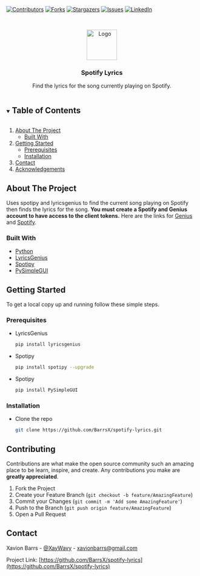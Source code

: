 <!--
*** Thanks for checking out the Best-README-Template. If you have a suggestion
*** that would make this better, please fork the repo and create a pull request
*** or simply open an issue with the tag "enhancement".
*** Thanks again! Now go create something AMAZING! :D
***
***
***
*** To avoid retyping too much info. Do a search and replace for the following:
*** github_username, repo_name, twitter_handle, email, project_title, project_description
-->



<!-- PROJECT SHIELDS -->
<!--
*** I'm using markdown "reference style" links for readability.
*** Reference links are enclosed in brackets [ ] instead of parentheses ( ).
*** See the bottom of this document for the declaration of the reference variables
*** for contributors-url, forks-url, etc. This is an optional, concise syntax you may use.
*** https://www.markdownguide.org/basic-syntax/#reference-style-links
-->
[![Contributors][contributors-shield]](https://github.com/BarrsX/spotify-lyrics/graphs/contributors)
[![Forks][forks-shield]](https://github.com/BarrsX/spotify-lyrics/network/members)
[![Stargazers][stars-shield]](https://github.com/BarrsX/spotify-lyrics/stargazers)
[![Issues][issues-shield]](https://github.com/BarrsX/spotify-lyrics/issues)
[![LinkedIn][linkedin-shield]](https://www.linkedin.com/in/xavionbarrs/)



<!-- PROJECT LOGO -->
<br />
<p align="center">
  <a href="https://github.com/BarrsX/spotify-lyrics">
    <img src="https://cdn.iconscout.com/icon/free/png-256/spotify-11-432546.png" alt="Logo" width="80" height="80">
  </a>

  <h3 align="center">Spotify Lyrics</h3>

  <p align="center">
    Find the lyrics for the song currently playing on Spotify.
    <br />
  </p>
</p>



<!-- TABLE OF CONTENTS -->
<details open="open">
  <summary><h2 style="display: inline-block">Table of Contents</h2></summary>
  <ol>
    <li>
      <a href="#about-the-project">About The Project</a>
      <ul>
        <li><a href="#built-with">Built With</a></li>
      </ul>
    </li>
    <li>
      <a href="#getting-started">Getting Started</a>
      <ul>
        <li><a href="#prerequisites">Prerequisites</a></li>
        <li><a href="#installation">Installation</a></li>
      </ul>
    </li>
    <li><a href="#contact">Contact</a></li>
    <li><a href="#acknowledgements">Acknowledgements</a></li>
  </ol>
</details>



<!-- ABOUT THE PROJECT -->
## About The Project

Uses spotipy and lyricsgenius to find the current song playing on Spotify then finds the lyrics for the song. **You must create a Spotify and Genius account to have access to the client tokens.** Here are the links for [Genius](https://genius.com/api-clients) and [Spotify](https://developer.spotify.com/dashboard/applications).


### Built With

* [Python](https://www.python.org/)
* [LyricsGenius](https://lyricsgenius.readthedocs.io/en/master/)
* [Spotipy](https://spotipy.readthedocs.io/en/2.16.1/)
* [PySimpleGUI](https://pysimplegui.readthedocs.io/en/latest/)



<!-- GETTING STARTED -->
## Getting Started

To get a local copy up and running follow these simple steps.

### Prerequisites

* LyricsGenius
  ```sh
  pip install lyricsgenius
  ```
* Spotipy
  ```sh
  pip install spotipy --upgrade
  ```
* Spotipy
  ```sh
  pip install PySimpleGUI
  ```

### Installation

* Clone the repo
   ```sh
   git clone https://github.com/BarrsX/spotify-lyrics.git
   ```


<!-- CONTRIBUTING -->
## Contributing

Contributions are what make the open source community such an amazing place to be learn, inspire, and create. Any contributions you make are **greatly appreciated**.

1. Fork the Project
2. Create your Feature Branch (`git checkout -b feature/AmazingFeature`)
3. Commit your Changes (`git commit -m 'Add some AmazingFeature'`)
4. Push to the Branch (`git push origin feature/AmazingFeature`)
5. Open a Pull Request



<!-- CONTACT -->
## Contact

Xavion Barrs - [@XayWavy](https://twitter.com/XayWavy) - xavionbarrs@gmail.com

Project Link: [https://github.com/BarrsX/spotify-lyrics](https://github.com/BarrsX/spotify-lyrics)





<!-- MARKDOWN LINKS & IMAGES -->
<!-- https://www.markdownguide.org/basic-syntax/#reference-style-links -->
[contributors-shield]: https://img.shields.io/github/contributors/github_username/repo.svg?style=for-the-badge
[contributors-url]: https://github.com/github_username/repo/graphs/contributors
[forks-shield]: https://img.shields.io/github/forks/github_username/repo.svg?style=for-the-badge
[forks-url]: https://github.com/github_username/repo/network/members
[stars-shield]: https://img.shields.io/github/stars/github_username/repo.svg?style=for-the-badge
[stars-url]: https://github.com/github_username/repo/stargazers
[issues-shield]: https://img.shields.io/github/issues/github_username/repo.svg?style=for-the-badge
[issues-url]: https://github.com/github_username/repo/issues
[license-shield]: https://img.shields.io/github/license/github_username/repo.svg?style=for-the-badge
[license-url]: https://github.com/github_username/repo/blob/master/LICENSE.txt
[linkedin-shield]: https://img.shields.io/badge/-LinkedIn-black.svg?style=for-the-badge&logo=linkedin&colorB=555
[linkedin-url]: https://linkedin.com/in/github_username
